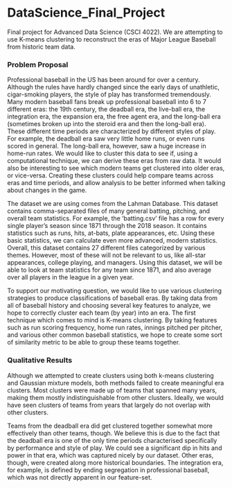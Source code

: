 # DataScience_Final_Project
Final project for Advanced Data Science (CSCI 4022). We are attempting to use K-means clustering to reconstruct the eras of Major League Baseball from historic team data.

### Problem Proposal
  Professional baseball in the US has been around for over a century. Although the rules have hardly changed since the early days of unathletic, cigar-smoking players, the style of play has transformed tremendously. Many modern baseball fans break up professional baseball into 6 to 7 different eras: the 19th century, the deadball era, the live-ball era, the integration era, the expansion era, the free agent era, and the long-ball era (sometimes broken up into the steroid era and then the long-ball era). These different time periods are characterized by different styles of play. For example, the deadball era saw very little home runs, or even runs scored in general. The long-ball era, however, saw a huge increase in home-run rates. We would like to cluster this data to see if, using a computational technique, we can derive these eras from raw data. It would also be interesting to see which modern teams get clustered into older eras, or vice-versa. Creating these clusters could help compare teams across eras and time periods, and allow analysis to be better informed when talking about changes in the game.

  The dataset we are using comes from the Lahman Database. This dataset contains comma-separated files of many general batting, pitching, and overall team statistics. For example, the ‘batting.csv’ file has a row for every single player’s season since 1871 through the 2018 season. It contains statistics such as runs, hits, at-bats, plate appearances, etc. Using these basic statistics, we can calculate even more advanced, modern statistics. Overall, this dataset contains 27 different files categorized by various themes. However, most of these will not be relevant to us, like all-star appearances, college playing, and managers. Using this dataset, we will be able to look at team statistics for any team since 1871, and also average over all players in the league in a given year.
  
  To support our motivating question, we would like to use various clustering strategies to produce classifications of baseball eras. By taking data from all of baseball history and choosing several key features to analyze, we hope to correctly cluster each team (by year) into an era. The first technique which comes to mind is K-means clustering. By taking features such as run scoring frequency, home run rates, innings pitched per pitcher, and various other common baseball statistics, we hope to create some sort of similarity metric to be able to group these teams together.
  
### Qualitative Results  
  Although we attempted to create clusters using both k-means clustering and Gaussian mixture models, both methods failed to create meaningful era clusters. Most clusters were made up of teams that spanned many years, making them mostly indistinguishable from other clusters. Ideally, we would have seen clusters of teams from years that largely do not overlap with other clusters.  
  
  Teams from the deadball era did get clustered together somewhat more effectively than other teams, though. We believe this is due to the fact that the deadball era is one of the only time periods characterised specifically by performance and style of play. We could see a significant dip in hits and power in that era, which was captured nicely by our dataset. Other eras, though, were created along more historical boundaries. The integration era, for example, is defined by ending segregation in professional baseball, which was not directly apparent in our feature-set. 
